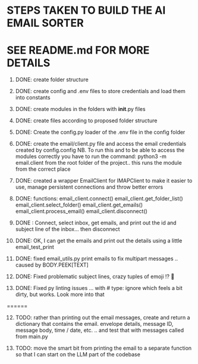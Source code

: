 # STEPS TAKEN TO BUILD THE AI EMAIL SORTER
# SEE README.md FOR MORE DETAILS

1. DONE: create folder structure
2. DONE: create config and .env files to store credentials and load them into constants
3. DONE: create modules in the folders with __init__.py files
4. DONE: create files according to proposed folder structure
5. DONE: Create the config.py loader of the .env file in the config folder
6. DONE: create the email/client.py file and access the email credentials created by config.config
    NB. To run this and to be able to access the modules correctly you have to run the command:
    python3 -m email.client from the root folder of the project.. this runs the module from the correct place
7. DONE: created a wrapper EmailClient for IMAPClient to make it easier to use, manage persistent connections and throw better errors
8. DONE: functions:
    email_client.connect()
    email_client.get_folder_list()
    email_client.select_folder()
    email_client.get_emails()
    email_client.process_email()
    email_client.disconnect()

9. DONE : Connect, select inbox, get emails, and print out the id and subject line of the inbox... then disconnect

10. DONE: OK, I can get the emails and print out the details using a little email_test_print 

11. DONE: fixed email_utils.py print emails to fix multipart messages .. caused by BODY.PEEK[TEXT]

12. DONE: Fixed problematic subject lines, crazy tuples of emoji !? 🤷

13. DONE: Fixed py linting issues ... with # type: ignore which feels a bit dirty, but works. Look more into that

======

12. TODO: rather than printing out the email messages, create and return a dictionary that contains the email. envelope details, message ID, message body, time / date, etc. .. and test that with messages called from main.py

12. TODO: move the smart bit from printing the email to a separate function so that I can start on the LLM part of the codebase
